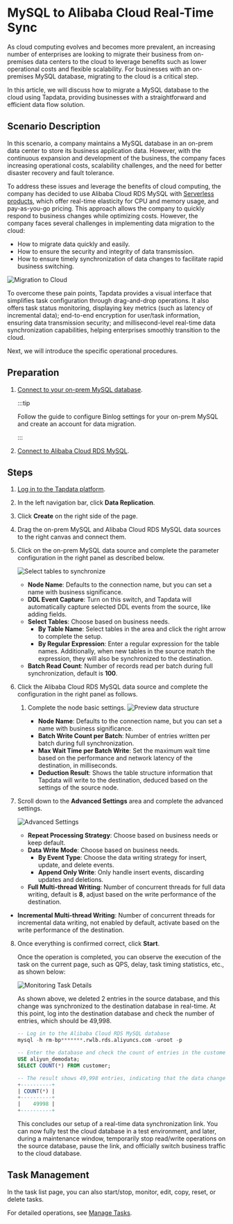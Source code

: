 # MySQL to Alibaba Cloud Real-Time Sync

As cloud computing evolves and becomes more prevalent, an increasing number of enterprises are looking to migrate their business from on-premises data centers to the cloud to leverage benefits such as lower operational costs and flexible scalability. For businesses with an on-premises MySQL database, migrating to the cloud is a critical step.

In this article, we will discuss how to migrate a MySQL database to the cloud using Tapdata, providing businesses with a straightforward and efficient data flow solution.

## Scenario Description

In this scenario, a company maintains a MySQL database in an on-prem data center to store its business application data. However, with the continuous expansion and development of the business, the company faces increasing operational costs, scalability challenges, and the need for better disaster recovery and fault tolerance.

To address these issues and leverage the benefits of cloud computing, the company has decided to use Alibaba Cloud RDS MySQL with [Serverless products](https://help.aliyun.com/document_detail/411291.htm), which offer real-time elasticity for CPU and memory usage, and pay-as-you-go pricing. This approach allows the company to quickly respond to business changes while optimizing costs. However, the company faces several challenges in implementing data migration to the cloud:

* How to migrate data quickly and easily.
* How to ensure the security and integrity of data transmission.
* How to ensure timely synchronization of data changes to facilitate rapid business switching.

![Migration to Cloud](../images/migration_to_cloud.png)

To overcome these pain points, Tapdata provides a visual interface that simplifies task configuration through drag-and-drop operations. It also offers task status monitoring, displaying key metrics (such as latency of incremental data); end-to-end encryption for user/task information, ensuring data transmission security; and millisecond-level real-time data synchronization capabilities, helping enterprises smoothly transition to the cloud.

Next, we will introduce the specific operational procedures.

## Preparation

1. [Connect to your on-prem MySQL database](../prerequisites/on-prem-databases/mysql.md).

   :::tip

   Follow the guide to configure Binlog settings for your on-prem MySQL and create an account for data migration.

   :::

2. [Connect to Alibaba Cloud RDS MySQL](../prerequisites/cloud-databases/aliyun-rds-for-mysql.md).

## Steps

1. [Log in to the Tapdata platform](../user-guide/log-in.md).

2. In the left navigation bar, click **Data Replication**.

3. Click **Create** on the right side of the page.

4. Drag the on-prem MySQL and Alibaba Cloud RDS MySQL data sources to the right canvas and connect them.

5. Click on the on-prem MySQL data source and complete the parameter configuration in the right panel as described below.

   ![Select tables to synchronize](../images/local_to_aliyun_rds_mysql_source.png)

   - **Node Name**: Defaults to the connection name, but you can set a name with business significance.
   - **DDL Event Capture**: Turn on this switch, and Tapdata will automatically capture selected DDL events from the source, like adding fields.
   - **Select Tables**: Choose based on business needs.
      - **By Table Name**: Select tables in the area and click the right arrow to complete the setup.
      - **By Regular Expression**: Enter a regular expression for the table names. Additionally, when new tables in the source match the expression, they will also be synchronized to the destination.
   - **Batch Read Count**: Number of records read per batch during full synchronization, default is **100**.

6. Click the Alibaba Cloud RDS MySQL data source and complete the configuration in the right panel as follows.

   1. Complete the node basic settings. ![Preview data structure](../images/local_to_aliyun_rds_mysql_target.png)

      - **Node Name**: Defaults to the connection name, but you can set a name with business significance.
      - **Batch Write Count per Batch**: Number of entries written per batch during full synchronization.
      - **Max Wait Time per Batch Write**: Set the maximum wait time based on the performance and network latency of the destination, in milliseconds.
      - **Deduction Result**: Shows the table structure information that Tapdata will write to the destination, deduced based on the settings of the source node.

7. Scroll down to the **Advanced Settings** area and complete the advanced settings.

   ![Advanced Settings](../images/local_to_aliyun_rds_mysql_advanced_settings.png)

   - **Repeat Processing Strategy**: Choose based on business needs or keep default.
   - **Data Write Mode**: Choose based on business needs.
      - **By Event Type**: Choose the data writing strategy for insert, update, and delete events.
      - **Append Only Write**: Only handle insert events, discarding updates and deletions.
   - **Full Multi-thread Writing**: Number of concurrent threads for full data writing, default is **8**, adjust based on the write performance of the destination.


- **Incremental Multi-thread Writing**: Number of concurrent threads for incremental data writing, not enabled by default, activate based on the write performance of the destination.

8. Once everything is confirmed correct, click **Start**.

   Once the operation is completed, you can observe the execution of the task on the current page, such as QPS, delay, task timing statistics, etc., as shown below:

   ![Monitoring Task Details](../images/local_to_aliyun_rds_mysql_monitor_task.png)

   As shown above, we deleted 2 entries in the source database, and this change was synchronized to the destination database in real-time. At this point, log into the destination database and check the number of entries, which should be 49,998.

   ```sql
   -- Log in to the Alibaba Cloud RDS MySQL database
   mysql -h rm-bp*******.rwlb.rds.aliyuncs.com -uroot -p
   
   -- Enter the database and check the count of entries in the customer table
   USE aliyun_demodata;
   SELECT COUNT(*) FROM customer;
   
   -- The result shows 49,998 entries, indicating that the data change was synchronized in real-time
   +----------+
   | COUNT(*) |
   +----------+
   |    49998 |
   +----------+
   ```

   This concludes our setup of a real-time data synchronization link. You can now fully test the cloud database in a test environment, and later, during a maintenance window, temporarily stop read/write operations on the source database, pause the link, and officially switch business traffic to the cloud database.

## Task Management

In the task list page, you can also start/stop, monitor, edit, copy, reset, or delete tasks.

For detailed operations, see [Manage Tasks](../user-guide/data-pipeline/copy-data/manage-task.md).